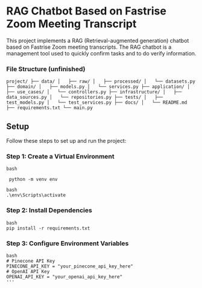 # RAG Chatbot Based on Fastrise Zoom Meeting Transcript

This project implements a RAG (Retrieval-augmented generation) chatbot based on Fastrise Zoom meeting transcripts. The RAG chatbot is a management tool used to quickly confirm tasks and to do verify information.

### File Structure (unfinished)
`
project/
├── data/
│   ├── raw/
│   ├── processed/
│   └── datasets.py
├── domain/
│   ├── models.py
│   └── services.py
├── application/
│   ├── use_cases/
│   └── controllers.py
├── infrastructure/
│   ├── data_sources.py
│   └── repositories.py
├── tests/
│   ├── test_models.py
│   └── test_services.py
├── docs/
│   └── README.md
├── requirements.txt
└── main.py
`

## Setup

Follow these steps to set up and run the project:

### Step 1: Create a Virtual Environment

```
bash
 
 python -m venv env

```

```
bash
.\env\Scripts\activate
```
### Step 2: Install Dependencies

```
bash
pip install -r requirements.txt
```

### Step 3: Configure Environment Variables

```
bash
# Pinecone API Key
PINECONE_API_KEY = "your_pinecone_api_key_here"
# OpenAI API Key
OPENAI_API_KEY = "your_openai_api_key_here"
'''

